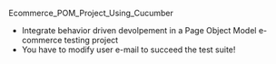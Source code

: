 Ecommerce_POM_Project_Using_Cucumber

* Integrate behavior driven devolpement in a Page Object Model e-commerce testing project 
* You have to modify user e-mail to succeed the test suite!

